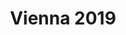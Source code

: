 ---
layout: event

title: Vienna 2019
category: vienna
permalink: :collection/:categories/2019-09
contact: austria@play14.org

schedule:
  dates: Sept. 5-7 2019
  start: 2019-09-5 18:00:00
  finish: 2019-09-7 17:00:00

location: Markhof

excerpt: "#play14 Vienna @ Markhof on Sept. 5-7 2019"

timetable:
    - day: Thursday
      desc: We will start in the evening. We will learn to know each other and share a nice dinner all together.
      times:
        - time: '18:00'
          desc: Ice breakers
        - time: '20:00'
          desc: Dinner / Mingle / Beer at the venue
    - day: Friday
      desc: We will start in the morning with the marketplace, and then we will play games all day long.
      times:
        - time: '08:30'
          desc: Breakfast
        - time: '09:00'
          desc: Warm-up
        - time: '09:30'
          desc: Marketplace
        - time: '10:30'
          desc: Sessions
        - time: '12:30'
          desc: Lunch
        - time: '13:30'
          desc: Sessions
        - time: '16:30'
          desc: Start of Vienna City Game
        - time: '19:00'
          desc: Dinner back at the venue
    - day: Saturday
      desc: We will also start with the marketplace for a full day of games. Whoever needs to catch a plane can leave earlier.
      times:
        - time: '08:30'
          desc: Breakfast
        - time: '09:00'
          desc: Warm-up
        - time: '09:30'
          desc: Marketplace
        - time: '10:00'
          desc: Sessions
        - time: '12:30'
          desc: Lunch
        - time: '13:30'
          desc: Sessions
        - time: '16:00'
          desc: Retrospective
        - time: '17:00'
          desc: Farewell

images:
  - /images/events/vienna/07.jpg
  - /images/events/vienna/02.jpg
  - /images/events/vienna/03.jpg
  - /images/events/vienna/04.jpg
  - /images/events/vienna/05.jpg
  - /images/events/vienna/06.jpg

redirect_from:
  - /vienna

members:
  - Mike Leber
  - Barbara Pauer-Faulmann
  - Michael Laussegger
  - Anton Jessner
  - Barbara Kühnelt

mentors:
  - Pierre Neis

sponsors:
  - name: Markhof
    type: Venue
  - name: AgentEx
    type: Local sponsor

registration: 
  type: eventbrite
  eventid: 59989656678

---
